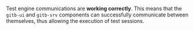 Test engine communications are **working correctly**. This means that the `gitb-ui` and `gitb-srv` components can 
successfully communicate between themselves, thus allowing the execution of test sessions.